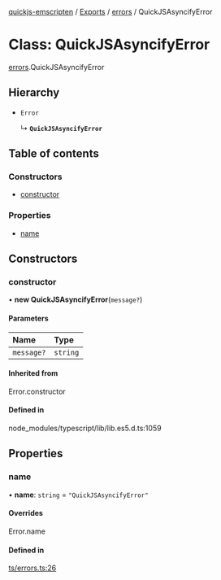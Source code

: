 [quickjs-emscripten](../README.md) / [Exports](../modules.md) / [errors](../modules/errors.md) / QuickJSAsyncifyError

# Class: QuickJSAsyncifyError

[errors](../modules/errors.md).QuickJSAsyncifyError

## Hierarchy

- `Error`

  ↳ **`QuickJSAsyncifyError`**

## Table of contents

### Constructors

- [constructor](errors.QuickJSAsyncifyError.md#constructor)

### Properties

- [name](errors.QuickJSAsyncifyError.md#name)

## Constructors

### constructor

• **new QuickJSAsyncifyError**(`message?`)

#### Parameters

| Name | Type |
| :------ | :------ |
| `message?` | `string` |

#### Inherited from

Error.constructor

#### Defined in

node_modules/typescript/lib/lib.es5.d.ts:1059

## Properties

### name

• **name**: `string` = `"QuickJSAsyncifyError"`

#### Overrides

Error.name

#### Defined in

[ts/errors.ts:26](https://github.com/justjake/quickjs-emscripten/blob/main/ts/errors.ts#L26)
